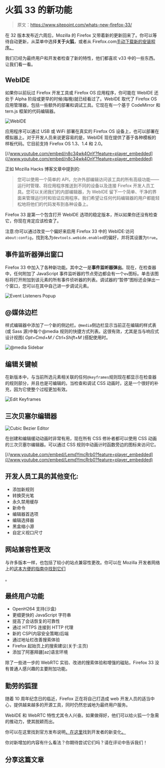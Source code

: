 # 火狐 33 的新功能

> 原文：<https://www.sitepoint.com/whats-new-firefox-33/>

在 32 版本发布近六周后，Mozilla 的 Firefox 又带着新的更新回来了。你可以等待自动更新，从菜单中选择**关于火狐**，或者从 Firefox.com[手动下载新的安装程序。](https://firefox.com)

我们已经为最终用户和开发者检查了新的特性，他们都喜欢 v33 中的一些东西。让我们看一看。

## WebIDE

如果你以前玩过 Firefox 开发工具或 Firefox OS 应用程序，你可能在 WebIDE 还处于 Alpha 阶段或更早的时候(每晚)就已经看过了。WebIDE 取代了 Firefox OS 应用管理器，包括一些额外的部署和调试工具。它现在有一个基于 CodeMirror 和 tern.js 框架的代码编辑器。

![WebIDE](img/5ff6414f6192a8b670d1d89b19823bb1.png)

应用程序可以通过 USB 或 WiFi 部署在真实的 Firefox OS 设备上，也可以部署在模拟器上。对于开发人员来说更容易的是，WebIDE 现在提供了基于各种模板的样板代码。它目前支持 Firefox OS 1.3、1.4 和 2.0。

[//www.youtube.com/embed/n8c34wk4OnY?feature=player_embedded](//www.youtube.com/embed/n8c34wk4OnY?feature=player_embedded)

正如 Mozilla Hacks 博客文章中提到的:

> 您可以使用一个简单的 API，允许外部编辑访问该工具的所有高级功能——运行时管理、将应用程序推送到不同的设备以及连接 Firefox 开发人员工具。您可以关闭我们的内部编辑器，为 WebIDE 留下一个简单、干净的界面来管理运行时和验证应用程序。我们希望让任何代码编辑器的用户都能轻松地将他们的代码发布到各种设备上。

Firefox 33 是第一个包含打开 WebIDE 选项的稳定版本，所以如果你还没有检查它，你现在肯定应该检查了。

注意:你可以通过改变一个偏好来启用 Firefox 33 中的 WebIDE:访问`about:config`，找到名为`devtools.webide.enabled`的偏好，并将其设置为`true`。

## 事件监听器弹出窗口

Firefox 33 中加入了各种新功能。其中之一是**事件监听器弹出**。现在，在检查器中，任何附加了 JavaScript 事件监听器的节点旁边都会有一个`ev`图标。单击该图标将打开附加到该元素的所有事件侦听器的列表。调试器的“暂停”图标还会弹出一个窗口，您可以在其中自己进一步调试元素。

![Event Listeners Popup](img/2cf9a57ece0b63e47358755b1362d69c.png)

## @媒体边栏

样式编辑器中添加了一个新的侧边栏。`@media`侧边栏显示当前正在编辑的样式表(或 Sass 源)中每个@media 规则的快捷方式列表。这很有效，尤其是当与响应式设计视图( *Opt+Cmd+M / Ctrl+Shift+M* )搭配使用时。

![@media Sidebar](img/4aeaef342c325247d1a7a20f998021ee.png)

## 编辑关键帧

在新版本中，与当前所选元素相关联的任何`@keyframes`规则现在都显示在检查器的规则部分，并且也是可编辑的。当检查和调试 CSS 动画时，这是一个很好的补充，因为它使整个过程更加有效。

![Edit Keyframes](img/92aab29a824aeaba6e45d3ad0f014de1.png)

## 三次贝塞尔编辑器

![Cubic Bezier Editor](img/40f3204e3226af9bc8bdb78d6c6c74f8.png)

在创建和编辑缓动动画时非常有用，现在所有 CSS 修补者都可以使用 CSS 动画的三次贝塞尔编辑器。可以通过 CSS 规则中动画计时函数旁边的图标来访问它。

[//www.youtube.com/embed/LemdYmcRrb0?feature=player_embedded](//www.youtube.com/embed/LemdYmcRrb0?feature=player_embedded)

## 开发人员工具的其他变化:

*   添加新规则
*   转换荧光笔
*   永久禁用缓存
*   新命令
*   编辑器首选项
*   编辑选择器
*   黑盒缩小源
*   自定义视口尺寸

## 网站兼容性更改

与许多版本一样，也包括了较小的站点兼容性更改。你可以在 Mozilla 开发者网络上的[这本方便的指南中找到它们](https://developer.mozilla.org/en-US/Firefox/Releases/33/Site_Compatibility)

。

## 最终用户功能

*   OpenH264 支持(沙盒)
*   更细更快的 JavaScript 字符串
*   提高了会话恢复的可靠性
*   通过 HTTPS 连接到 HTTP 代理
*   新的 CSP(内容安全策略)后端
*   通过地址栏改善搜索体验
*   Firefox 起始页上的搜索建议(关于:主页)
*   添加了阿塞拜疆[az]语言环境

除了一些进一步的 WebRTC 实验、改进的搜索体验和增强的磁贴，Firefox 33 没有普通人感兴趣的主要附加功能。

## 勤劳的狐狸

随着 10 周年纪念日的临近，Firefox 正在将自己打造成 web 开发人员的适当中心，提供越来越多的开源工具，同时仍然忠诚地为最终用户服务。

WebIDE 和 WebRTC 特性尤其令人兴奋。如果做得好，他们可以给火狐一个急需的推动力，使其脱颖而出。

你可以在这里找到官方发布说明[，在这里](https://www.mozilla.org/en-US/firefox/33.0/releasenotes/)找到开发者的新变化[。](https://developer.mozilla.org/en-US/Firefox/Releases/33)

你对新增加的内容有什么看法？你期待尝试它们吗？请在评论中告诉我们！

## 分享这篇文章